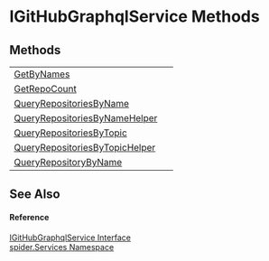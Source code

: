 # IGitHubGraphqlService Methods




## Methods
<table>
<tr>
<td><a href="c9cd78f9-7467-b675-5744-d6a079e924c1">GetByNames</a></td>
<td> </td></tr>
<tr>
<td><a href="90d285c1-f6e7-3adf-f1cd-b28d4a2cc619">GetRepoCount</a></td>
<td> </td></tr>
<tr>
<td><a href="ac0f8c60-d4b5-e772-3f49-8caeb94a3f39">QueryRepositoriesByName</a></td>
<td> </td></tr>
<tr>
<td><a href="42815266-7f7e-e5ca-4dcf-ba72431256d9">QueryRepositoriesByNameHelper</a></td>
<td> </td></tr>
<tr>
<td><a href="3daa7bec-330a-21d7-64a0-1f55273c9b14">QueryRepositoriesByTopic</a></td>
<td> </td></tr>
<tr>
<td><a href="936d11ca-196b-b756-b029-19ca23bd4d9c">QueryRepositoriesByTopicHelper</a></td>
<td> </td></tr>
<tr>
<td><a href="59477025-54a6-b1a8-4d18-18e2e158bf29">QueryRepositoryByName</a></td>
<td> </td></tr>
</table>

## See Also


#### Reference
<a href="49f43a60-85f7-cd01-153e-ca0b9cad4a78">IGitHubGraphqlService Interface</a>  
<a href="c6df77e0-28de-d4ed-9b46-1241a40828db">spider.Services Namespace</a>  
